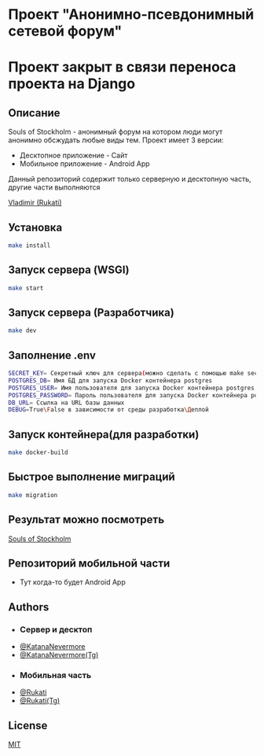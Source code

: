 # Проект "Анонимно-псевдонимный сетевой форум"
# Проект закрыт в связи переноса проекта на Django
## Описание
Souls of Stockholm - анонимный форум на котором люди могут анонимно обсжудать любые виды тем. Проект имеет 3 версии:

- Десктопное приложение - Сайт
- Мобильное приложение - Android App

Данный репозиторий содержит только серверную и десктопную часть, другие части выполняются

[Vladimir (Rukati)](https://github.com/Rukati)

## Установка 

```sh
make install
```

## Запуск сервера (WSGI)
```sh
make start
```
## Запуск сервера (Разработчика)
```sh
make dev
```
## Заполнение .env
```sh
SECRET_KEY= Секретный ключ для сервера(можно сделать с помощью make secretkey)
POSTGRES_DB= Имя БД для запуска Docker контейнера postgres
POSTGRES_USER= Имя пользователя для запуска Docker контейнера postgres
POSTGRES_PASSWORD= Пароль пользователя для запуска Docker контейнера postgres
DB_URL= Ссылка на URL базы данных
DEBUG=True\False в зависимости от среды разработка\Деплой
```
## Запуск контейнера(для разработки)
```sh
make docker-build
```
## Быстрое выполнение миграций 
```sh
make migration
```


## Результат можно посмотреть

[Souls of Stockholm](https://souls-of-stockholm.onrender.com/)

## Репозиторий мобильной части 
- Тут когда-то будет Android App


## Authors
- ### Сервер и десктоп
- [@KatanaNevermore](https://github.com/NevermoreKatana)
- [@KatanaNevermore(Tg)](https://t.me/nevermorekatana)
- ### Мобильная часть
- [@Rukati](https://github.com/Rukati)
- [@Rukati(Tg)](https://t.me/bubblessort)

## License

[MIT](https://github.com/NevermoreKatana/Souls-of-Stockholm/blob/main/LICENSE)



